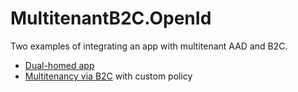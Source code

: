 # MultitenantB2C.OpenId
Two examples of integrating an app with multitenant AAD and B2C.

- [Dual-homed app](MultitenantB2C.OpenId/)
- [Multitenancy via B2C](MultitenantB2C.SingleHomed/) with custom policy
